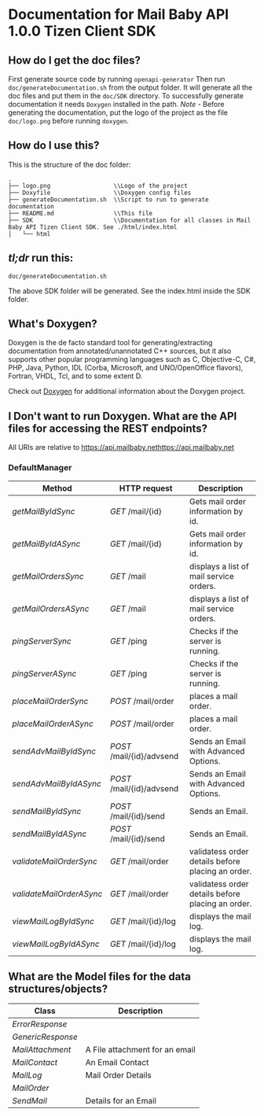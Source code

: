 # Documentation for Mail Baby API 1.0.0 Tizen Client SDK

## How do I get the doc files?
First generate source code by running `openapi-generator`
Then run `doc/generateDocumentation.sh` from the output folder. It will generate all the doc files and put them in the `doc/SDK` directory.
To successfully generate documentation it needs `Doxygen` installed in the path.
*Note* - Before generating the documentation, put the logo of the project as the file `doc/logo.png` before running `doxygen`.


## How do I use this?
This is the structure of the doc folder:

```
.
├── logo.png                  \\Logo of the project
├── Doxyfile                  \\Doxygen config files
├── generateDocumentation.sh  \\Script to run to generate documentation
├── README.md                 \\This file
├── SDK                       \\Documentation for all classes in Mail Baby API Tizen Client SDK. See ./html/index.html
│   └── html

```

## *tl;dr* run this:

```
doc/generateDocumentation.sh
```

The above SDK folder will be generated. See the index.html inside the SDK folder.


## What's Doxygen?
Doxygen is the de facto standard tool for generating/extracting documentation from annotated/unannotated C++ sources, but it also supports other popular programming languages such as C, Objective-C, C#, PHP, Java, Python, IDL (Corba, Microsoft, and UNO/OpenOffice flavors), Fortran, VHDL, Tcl, and to some extent D.

Check out [Doxygen](https://www.doxygen.org/) for additional information about the Doxygen project.

## I Don't want to run Doxygen. What are the API files for accessing the REST endpoints?
All URIs are relative to https://api.mailbaby.nethttps://api.mailbaby.net


### DefaultManager
Method | HTTP request | Description
------------- | ------------- | -------------
*getMailByIdSync* | *GET* /mail/{id} | Gets mail order information by id.
*getMailByIdASync* | *GET* /mail/{id} | Gets mail order information by id.
*getMailOrdersSync* | *GET* /mail | displays a list of mail service orders.
*getMailOrdersASync* | *GET* /mail | displays a list of mail service orders.
*pingServerSync* | *GET* /ping | Checks if the server is running.
*pingServerASync* | *GET* /ping | Checks if the server is running.
*placeMailOrderSync* | *POST* /mail/order | places a mail order.
*placeMailOrderASync* | *POST* /mail/order | places a mail order.
*sendAdvMailByIdSync* | *POST* /mail/{id}/advsend | Sends an Email with Advanced Options.
*sendAdvMailByIdASync* | *POST* /mail/{id}/advsend | Sends an Email with Advanced Options.
*sendMailByIdSync* | *POST* /mail/{id}/send | Sends an Email.
*sendMailByIdASync* | *POST* /mail/{id}/send | Sends an Email.
*validateMailOrderSync* | *GET* /mail/order | validatess order details before placing an order.
*validateMailOrderASync* | *GET* /mail/order | validatess order details before placing an order.
*viewMailLogByIdSync* | *GET* /mail/{id}/log | displays the mail log.
*viewMailLogByIdASync* | *GET* /mail/{id}/log | displays the mail log.


## What are the Model files for the data structures/objects?
Class | Description
------------- | -------------
 *ErrorResponse* | 
 *GenericResponse* | 
 *MailAttachment* | A File attachment for an email
 *MailContact* | An Email Contact
 *MailLog* | Mail Order Details
 *MailOrder* | 
 *SendMail* | Details for an Email

